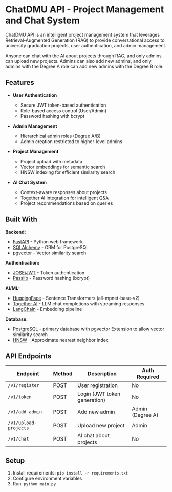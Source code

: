 # ChatDMU API - Project Management and Chat System

ChatDMU API is an intelligent project management system that leverages Retrieval-Augmented Generation (RAG) to provide conversational access to university graduation projects, user authentication, and admin management.

Anyone can chat with the AI about projects through RAG, and only admins can upload new projects. Admins can also add new admins, and only admins with the Degree A role can add new admins with the Degree B role.

## Features

- **User Authentication**
  - Secure JWT token-based authentication
  - Role-based access control (User/Admin)
  - Password hashing with bcrypt

- **Admin Management**
  - Hierarchical admin roles (Degree A/B)
  - Admin creation restricted to higher-level admins

- **Project Management**
  - Project upload with metadata
  - Vector embeddings for semantic search
  - HNSW indexing for efficient similarity search

- **AI Chat System**
  - Context-aware responses about projects
  - Together AI integration for intelligent Q&A
  - Project recommendations based on queries

## Built With

**Backend:**
- [FastAPI](https://fastapi.tiangolo.com/) - Python web framework
- [SQLAlchemy](https://www.sqlalchemy.org/) - ORM for PostgreSQL
- [pgvector](https://github.com/pgvector/pgvector) - Vector similarity search

**Authentication:**
- [JOSE/JWT](https://python-jose.readthedocs.io/) - Token authentication
- [Passlib](https://passlib.readthedocs.io/) - Password hashing (bcrypt)

**AI/ML:**
- [HuggingFace](https://huggingface.co/) - Sentence Transformers (all-mpnet-base-v2)
- [Together AI](https://api.together.ai) - LLM chat completions with streaming responses
- [LangChain](https://python.langchain.com/) - Embedding pipeline

**Database:**
- [PostgreSQL](https://www.postgresql.org/) - primary database with pgvector Extension to allow vector similarity search
- [HNSW](https://github.com/pgvector/pgvector#hnsw) - Approximate nearest neighbor index

## API Endpoints

| Endpoint | Method | Description | Auth Required |
|----------|--------|-------------|---------------|
| `/v1/register` | POST | User registration | No |
| `/v1/token` | POST | Login (JWT token generation) | No |
| `/v1/add-admin` | POST | Add new admin | Admin (Degree A) |
| `/v1/upload-projects` | POST | Upload new project | Admin |
| `/v1/chat` | POST | AI chat about projects | No |

## Setup
1. Install requirements: `pip install -r requirements.txt`
2. Configure environment variables
3. Run: `python main.py`